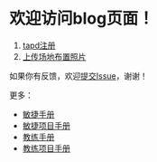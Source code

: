 # 欢迎访问blog页面！


1. [tapd注册](/敏捷手册/md/tapd注册.md)
2. [上传场地布置照片](/项目手册/md/上传场地布置照片.md)

如果你有反馈，欢迎[提交Issue](https://github.com/ibehujun/blog/issues/new)，谢谢！


更多：

- [敏捷手册](/敏捷手册/敏捷手册.md)
- [敏捷项目手册](/敏捷项目手册/项目手册.md)
- [教练手册](/教练手册/教练手册.md)
- [教练项目手册](/教练项目手册/教练项目手册.md)
